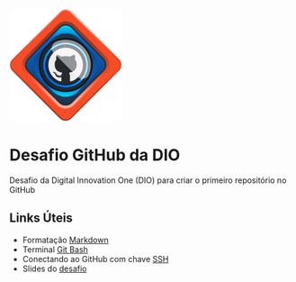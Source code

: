 <img width="200" alt="GitHub logo from DIO" src="/assets/github-dio-logo.png">

# Desafio GitHub da DIO
Desafio da Digital Innovation One (DIO) para criar o primeiro repositório no GitHub

## Links Úteis
- Formatação [Markdown](https://www.markdownguide.org/basic-syntax/)
- Terminal [Git Bash](https://git-scm.com/downloads)
- Conectando ao GitHub com chave [SSH](https://docs.github.com/en/authentication/connecting-to-github-with-ssh)
- Slides do [desafio](https://drive.google.com/file/d/1IZu0qohv1JOmxjEra1lknDiiStU68bl4/view)
